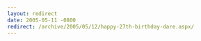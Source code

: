 ```yaml
---
layout: redirect
date: 2005-05-11 -0800
redirect: /archive/2005/05/12/happy-27th-birthday-dare.aspx/
---
```

